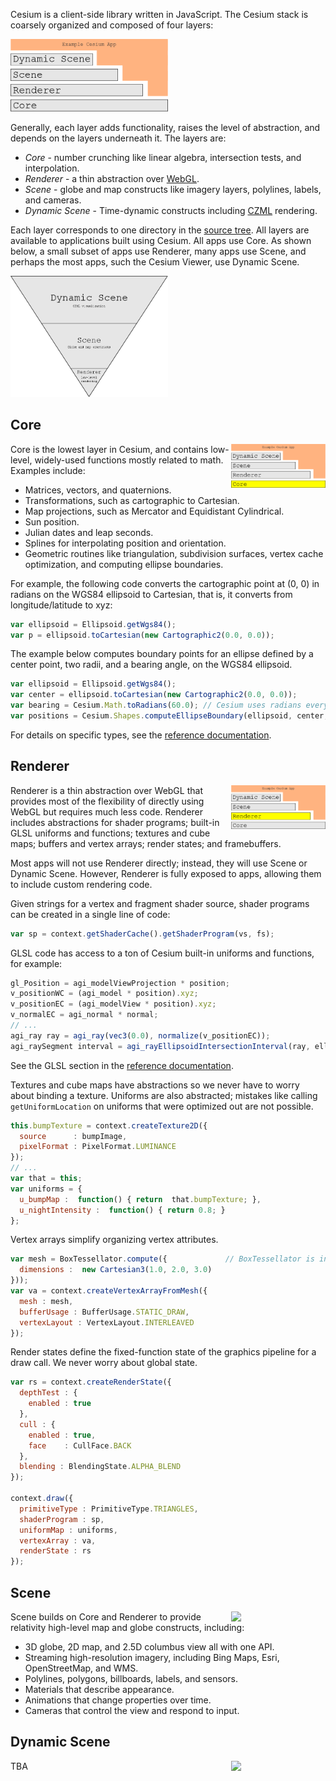 Cesium is a client-side library written in JavaScript.  The Cesium stack is coarsely organized and composed of four layers:

<img src="architectureFigures/clientStack.png" width="50%" />

Generally, each layer adds functionality, raises the level of abstraction, and depends on the layers underneath it.  The layers are:
* _Core_ - number crunching like linear algebra, intersection tests, and interpolation.
* _Renderer_ - a thin abstraction over [WebGL](http://www.khronos.org/webgl/).
* _Scene_ - globe and map constructs like imagery layers, polylines, labels, and cameras.
* _Dynamic Scene_ - Time-dynamic constructs including [CZML](https://github.com/AnalyticalGraphicsInc/cesium/wiki/Cesium-Language-%28CZML%29-Guide) rendering.

Each layer corresponds to one directory in the [source tree](https://github.com/AnalyticalGraphicsInc/cesium/tree/master/Source).  All layers are available to applications built using Cesium.  All apps use Core.  As shown below, a small subset of apps use Renderer, many apps use Scene, and perhaps the most apps, such the Cesium Viewer, use Dynamic Scene.

<img src="architectureFigures/invertedPyramid.png" width="50%" />

## Core

<img src="architectureFigures/core.png" width="30%" align="right" />

Core is the lowest layer in Cesium, and contains low-level, widely-used functions mostly related to math.  Examples include:
* Matrices, vectors, and quaternions.
* Transformations, such as cartographic to Cartesian.
* Map projections, such as Mercator and Equidistant Cylindrical.
* Sun position.
* Julian dates and leap seconds.
* Splines for interpolating position and orientation.
* Geometric routines like triangulation, subdivision surfaces, vertex cache optimization, and computing ellipse boundaries.

For example, the following code converts the cartographic point at (0, 0) in radians on the WGS84 ellipsoid to Cartesian, that is, it converts from longitude/latitude to xyz:
```javascript
var ellipsoid = Ellipsoid.getWgs84();
var p = ellipsoid.toCartesian(new Cartographic2(0.0, 0.0));
```
The example below computes boundary points for an ellipse defined by a center point, two radii, and a bearing angle, on the WGS84 ellipsoid.
```javascript
var ellipsoid = Ellipsoid.getWgs84();
var center = ellipsoid.toCartesian(new Cartographic2(0.0, 0.0));
var bearing = Cesium.Math.toRadians(60.0); // Cesium uses radians everywhere.
var positions = Cesium.Shapes.computeEllipseBoundary(ellipsoid, center, 500000.0, 300000.0, bearing);
```
For details on specific types, see the [reference documentation](http://cesium.agi.com/Documentation/).

## Renderer

<img src="architectureFigures/renderer.png" width="30%" align="right" />

Renderer is a thin abstraction over WebGL that provides most of the flexibility of directly using WebGL but requires much less code.  Renderer includes abstractions for shader programs; built-in GLSL uniforms and functions; textures and cube maps; buffers and vertex arrays; render states; and framebuffers.

Most apps will not use Renderer directly; instead, they will use Scene or Dynamic Scene.  However, Renderer is fully exposed to apps, allowing them to include custom rendering code.

Given strings for a vertex and fragment shader source, shader programs can be created in a single line of code:
```javascript
var sp = context.getShaderCache().getShaderProgram(vs, fs);
````
GLSL code has access to a ton of Cesium built-in uniforms and functions, for example:
```javascript
gl_Position = agi_modelViewProjection * position;
v_positionWC = (agi_model * position).xyz;
v_positionEC = (agi_modelView * position).xyz;
v_normalEC = agi_normal * normal;
// ...
agi_ray ray = agi_ray(vec3(0.0), normalize(v_positionEC));
agi_raySegment interval = agi_rayEllipsoidIntersectionInterval(ray, ellipsoid);
````
See the GLSL section in the [reference documentation](http://cesium.agi.com/Documentation/).

Textures and cube maps have abstractions so we never have to worry about binding a texture.  Uniforms are also abstracted; mistakes like calling `getUniformLocation` on uniforms that were optimized out are not possible.
```javascript
this.bumpTexture = context.createTexture2D({ 
  source      : bumpImage,
  pixelFormat : PixelFormat.LUMINANCE 
});
// ...
var that = this;
var uniforms = {
  u_bumpMap :  function() { return  that.bumpTexture; },
  u_nightIntensity :  function() { return 0.8; }
};
````
Vertex arrays simplify organizing vertex attributes.
```javascript
var mesh = BoxTessellator.compute({             // BoxTessellator is in Core
  dimensions :  new Cartesian3(1.0, 2.0, 3.0)
}));
var va = context.createVertexArrayFromMesh({
  mesh : mesh,
  bufferUsage : BufferUsage.STATIC_DRAW,
  vertexLayout : VertexLayout.INTERLEAVED
});
````
Render states define the fixed-function state of the graphics pipeline for a draw call.  We never worry about global state.
```javascript
var rs = context.createRenderState({
  depthTest : {
    enabled : true
  },
  cull : {
    enabled : true,
    face    : CullFace.BACK  
  },
  blending : BlendingState.ALPHA_BLEND
}); 

context.draw({
  primitiveType : PrimitiveType.TRIANGLES,
  shaderProgram : sp,
  uniformMap : uniforms,
  vertexArray : va,
  renderState : rs
});
````

## Scene

<img src="architectureFigures/scene.png" width="30%" align="right" />

Scene builds on Core and Renderer to provide relativity high-level map and globe constructs, including:
* 3D globe, 2D map, and 2.5D columbus view all with one API.
* Streaming high-resolution imagery, including Bing Maps, Esri, OpenStreetMap, and WMS.
* Polylines, polygons, billboards, labels, and sensors.
* Materials that describe appearance.
* Animations that change properties over time.
* Cameras that control the view and respond to input.

<!--

```javascript
var scene = new Scene(document.getElementById("canvas"));
````

```javascript
var primitives = scene.getPrimitives();
var ellipsoid = Ellipsoid.getWgs84();
````

[CORS](http://enable-cors.org/)

```javascript
var cb = new CentralBody(scene.getCamera(), ellipsoid);

cb.dayTileProvider = new Cesium.OpenStreetMapTileProvider({
    proxy: new Cesium.DefaultProxy('/proxy/')
});
primitives.setCentralBody(cb);
````

```javascript
scene.setAnimation(function() {
  scene.setSunPosition(SunPosition.compute().position);
});

(function tick() {
  scene.render();
  requestAnimationFrame(tick);
}());
````

-->

<!-- TBA: Other parts of scene -->

## Dynamic Scene

<img src="architectureFigures/dynamicScene.png" width="30%" align="right" />

TBA